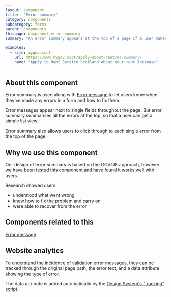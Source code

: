 ```yaml
---
layout: component
title:  "Error summary"
category: components
subcategory: forms
parent: components
thispage: component.error-summary
summary: "An error summary appears at the top of a page if a user makes an error in a form. It summarises any errors they've made"

examples:
  - site: mygov.scot
    url: https://www.mygov.scot/apply-about-rent/#!/summary/
    name: "Apply to Rent Service Scotland about your rent increase"
---
```


## About this component

Error summary is used along with [Error message](/components/error-message/) to let users know when they’ve made any errors in a form and how to fix them.

Error messages appear next to single fields throughout the page. But error summary summarises all the errors at the top, so that a user can get a simple list view.

Error summary also allows users to click through to each single error from the top of the page.

## Why we use this component

Our design of error summary is based on the GOV.UK approach, however we have been tested this component and have found it works well with users. 

Research showed users:

* understood what went wrong
* knew how to fix the problem and carry on
* were able to recover from the error

## Components related to this

[Error message](/components/error-message/)

## Website analytics
To understand the incidence of validation error messages, they can be tracked through the original page path, the error text, and a data attribute showing the type of error.

The data attribute is added automatically by the [Design System's "tracking" script](/get-started/tracking/#error-summary).
